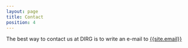 ```yaml
---
layout: page
title: Contact
position: 4
---
```

The best way to contact us at DIRG is to write an e-mail to [{{site.email}}](mailto:{{site.email}})